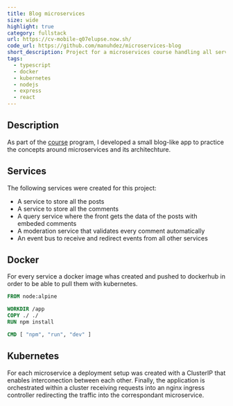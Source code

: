 ```yaml
---
title: Blog microservices
size: wide
highlight: true
category: fullstack
url: https://cv-mobile-q07elupse.now.sh/
code_url: https://github.com/manuhdez/microservices-blog
short_description: Project for a microservices course handling all services manually with docker and kubernetes.
tags:
  - typescript
  - docker
  - kubernetes
  - nodejs
  - express
  - react
---
```


## Description

As part of the [course](https://www.udemy.com/course/microservices-with-node-js-and-react/) program, I developed a small blog-like app to practice the concepts around microservices and its architechture.

## Services

The following services were created for this project:

- A service to store all the posts
- A service to store all the comments
- A query service where the front gets the data of the posts with embeded comments
- A moderation service that validates every comment automatically
- An event bus to receive and redirect events from all other services

## Docker

For every service a docker image whas created and pushed to dockerhub in order to be able to pull them with kubernetes.

```Dockerfile
FROM node:alpine

WORKDIR /app
COPY ./ ./
RUN npm install

CMD [ "npm", "run", "dev" ]
```

## Kubernetes

For each microservice a deployment setup was created with a ClusterIP that enables interconection between each other.
Finally, the application is orchestrated within a cluster receiving requests into an nginx ingress controller redirecting the traffic into the correspondant microservice.
